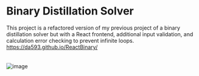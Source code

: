 # Binary Distillation Solver
This project is a refactored version of my previous project of a binary distillation solver but with a React frontend, additional input validation, and calculation error checking to prevent infinite loops.
<br>
https://da593.github.io/ReactBinary/
</br>
<br>
</br>
![image](https://user-images.githubusercontent.com/60017078/136728582-2c0cf14d-1f7b-49e3-8cd2-d28a3bac62ba.png)
